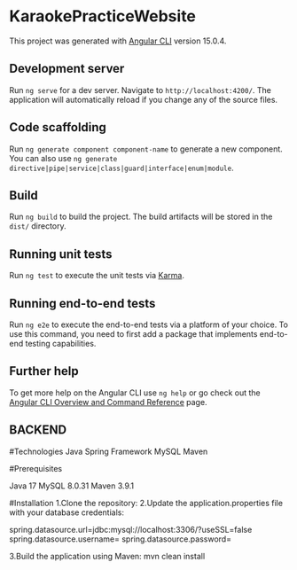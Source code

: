 # KaraokePracticeWebsite

This project was generated with [Angular CLI](https://github.com/angular/angular-cli) version 15.0.4.

## Development server

Run `ng serve` for a dev server. Navigate to `http://localhost:4200/`. The application will automatically reload if you change any of the source files.

## Code scaffolding

Run `ng generate component component-name` to generate a new component. You can also use `ng generate directive|pipe|service|class|guard|interface|enum|module`.

## Build

Run `ng build` to build the project. The build artifacts will be stored in the `dist/` directory.

## Running unit tests

Run `ng test` to execute the unit tests via [Karma](https://karma-runner.github.io).

## Running end-to-end tests

Run `ng e2e` to execute the end-to-end tests via a platform of your choice. To use this command, you need to first add a package that implements end-to-end testing capabilities.

## Further help

To get more help on the Angular CLI use `ng help` or go check out the [Angular CLI Overview and Command Reference](https://angular.io/cli) page.


## BACKEND

#Technologies
Java
Spring Framework
MySQL
Maven

#Prerequisites

Java 17 
MySQL 8.0.31
Maven 3.9.1

#Installation
1.Clone the repository:
2.Update the application.properties file with your database credentials:

spring.datasource.url=jdbc:mysql://localhost:3306/<database-name>?useSSL=false
spring.datasource.username=<database-username>
spring.datasource.password=<database-password>
  
3.Build the application using Maven:
mvn clean install

